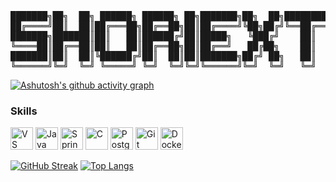 <pre align='center'>
███████╗██╗  ██╗ ██████╗ ██████╗ ██╗███████╗██╗  ██╗████████╗
██╔════╝██║  ██║██╔═══██╗██╔══██╗██║██╔════╝╚██╗██╔╝╚══██╔══╝
███████╗███████║██║   ██║██████╔╝██║█████╗   ╚███╔╝    ██║   
╚════██║██╔══██║██║   ██║██╔══██╗██║██╔══╝   ██╔██╗    ██║   
███████║██║  ██║╚██████╔╝██║  ██║██║███████╗██╔╝ ██╗   ██║   
╚══════╝╚═╝  ╚═╝ ╚═════╝ ╚═╝  ╚═╝╚═╝╚══════╝╚═╝  ╚═╝   ╚═╝   
</pre>
[![Ashutosh's github activity graph](https://github-readme-activity-graph.vercel.app/graph?username=Shoriext&theme=dracula)](https://github.com/ashutosh00710/github-readme-activity-graph)

### Skills

<p align="left">
<a href="https://code.visualstudio.com/" target="_blank" rel="noreferrer"><img src="https://raw.githubusercontent.com/danielcranney/readme-generator/main/public/icons/skills/visualstudiocode-colored.svg" width="36" height="36" alt="VS Code" title="VS Code"/></a>
<a href="https://www.oracle.com/java/" target="_blank" rel="noreferrer"><img src="https://raw.githubusercontent.com/danielcranney/readme-generator/main/public/icons/skills/java-colored.svg" width="36" height="36" alt="Java" title="Java"/></a>
<a href="https://spring.io/projects/spring-boot" target="_blank" rel="noreferrer"><img src="https://raw.githubusercontent.com/danielcranney/readme-generator/main/public/icons/skills/springboot-colored.svg" width="36" height="36" alt="Spring Boot" title="Spring Boot"/></a>
<a href="https://docs.microsoft.com/en-us/cpp/?view=msvc-170" target="_blank" rel="noreferrer"><img src="https://raw.githubusercontent.com/danielcranney/readme-generator/main/public/icons/skills/c-colored.svg" width="36" height="36" alt="C" title="C"/></a>  
<a href="https://www.postgresql.org/" target="_blank" rel="noreferrer"><img src="https://raw.githubusercontent.com/danielcranney/readme-generator/main/public/icons/skills/postgresql-colored.svg" width="36" height="36" alt="PostgreSQL" title="PostgreSQL"/></a>
<a href="https://git-scm.com/" target="_blank" rel="noreferrer"><img src="https://raw.githubusercontent.com/danielcranney/readme-generator/main/public/icons/skills/git-colored.svg" width="36" height="36" alt="Git" title="Git"/></a>
<a href="https://www.docker.com/" target="_blank" rel="noreferrer"><img src="https://raw.githubusercontent.com/danielcranney/readme-generator/main/public/icons/skills/docker-colored.svg" width="36" height="36" alt="Docker" title="Docker"/></a>
</p>

<a href="https://git.io/streak-stats"><img src="https://streak-stats.demolab.com?user=Shoriext&theme=radical&hide_border=true" alt="GitHub Streak" /></a>
[![Top Langs](https://github-readme-stats.vercel.app/api/top-langs/?username=Shoriext&layout=compact&bg_color=1a1928)](https://github.com/anuraghazra/github-readme-stats)
